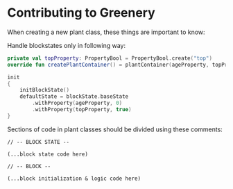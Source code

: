 # Contributing to Greenery

When creating a new plant class, these things are important to know:

Handle blockstates only in following way:
```kt
private val topProperty: PropertyBool = PropertyBool.create("top")
override fun createPlantContainer() = plantContainer(ageProperty, topProperty,)

init
{
    initBlockState()
    defaultState = blockState.baseState
        .withProperty(ageProperty, 0)
        .withProperty(topProperty, true)
}
```

Sections of code in plant classes should be divided using these comments:

```
// -- BLOCK STATE --

(...block state code here)

// -- BLOCK --

(...block initialization & logic code here)
```
